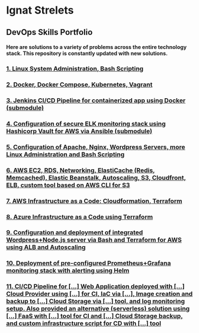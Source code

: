 # Ignat Strelets 
## DevOps Skills Portfolio

#### Here are solutions to a variety of problems across the entire technology stack. This repository is constantly updated with new solutions.

### [1. Linux System Administration, Bash Scripting](1.Linux)
### [2. Docker, Docker Compose, Kubernetes, Vagrant](2.Containers-VMs)
### [3. Jenkins CI/CD Pipeline for containerized app using Docker (submodule)](3.Jenkins)
### [4. Configuration of secure ELK monitoring stack using Hashicorp Vault for AWS via Ansible (submodule)](4.Ansible)
### [5. Configuration of Apache, Nginx, Wordpress Servers, more Linux Administration and Bash Scripting](5.Extras)
### [6. AWS EC2, RDS, Networking, ElastiCache (Redis, Memcached), Elastic Beanstalk, Autoscaling, S3, Cloudfront, ELB, custom tool based on AWS CLI for S3](6.AWS)
### [7. AWS Infrastructure as a Code: Cloudformation, Terraform](7.Cloudformation-Terraform)
### [8. Azure Infrastructure as a Code using Terraform](8.Azure)
### [9. Configuration and deployment of integrated Wordpress+Node.js server via Bash and Terraform for AWS using ALB and Autoscaling](9.Terraform-Bash)
### [10. Deployment of pre-configured Prometheus+Grafana monitoring stack with alerting using Helm ](10.Monitoring)
### [11. CI/CD Pipeline for [...] Web Application deployed with [...] Cloud Provider using [...] for CI, IaC via [...], Image creation and backup to [...] Cloud Storage via [...] tool, and log monitoring setup. Also provided an alternative (serverless) solution using [...] FaaS with [...] tool for CI and [...] Cloud Storage backup, and custom infrastructure script for CD with [...] tool](11.Application-CI-CD-IaC)
